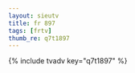 ```yaml
--- 
layout: sieutv
title: fr 897
tags: [frtv]
thumb_re: q7t1897
---
```

{% include tvadv key="q7t1897" %} 
